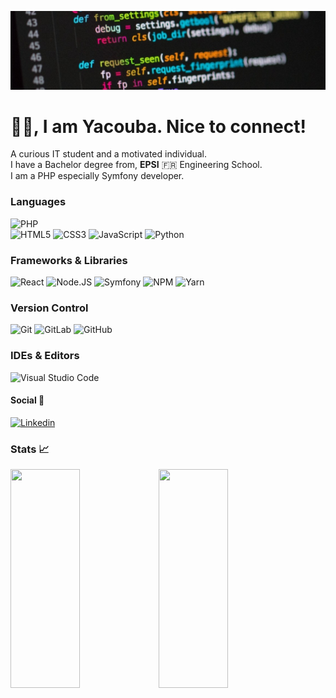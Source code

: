 
![Cover](https://github.com/ymoussayacouba/ymoussayacouba/blob/main/1603401516764.jpeg)

<p align="center">
<h1>👋🏽, I am Yacouba. Nice to connect!</h2> 
</p>

  A curious IT student and a motivated individual.  
  I have a Bachelor degree from, <b>EPSI</b> 🇫🇷 Engineering School.  
  I am a PHP especially Symfony developer.  

### Languages

![PHP](https://img.shields.io/badge/PHP-%230175C2.svg?style=for-the-badge&logo=PHP&logoColor=white)  
![HTML5](https://img.shields.io/badge/-HTML5-%23E44D27?style=for-the-badge&logo=html5&logoColor=ffffff)
![CSS3](https://img.shields.io/badge/-CSS3-%231572B6?style=for-the-badge&logo=css3) 
![JavaScript](https://img.shields.io/badge/JAVASCRIPT-323330?style=for-the-badge&logo=javascript&logoColor=F7DF1E)
![Python](https://img.shields.io/badge/python-3670A0?style=for-the-badge&logo=python&logoColor=ffdd54)

### Frameworks & Libraries

![React](https://img.shields.io/badge/react-%2320232a.svg?style=for-the-badge&logo=react&logoColor=%2361DAFB)
![Node.JS](https://img.shields.io/badge/NODE.JS-43853D?style=for-the-badge&logo=node.js&logoColor=ffffff)
![Symfony](https://img.shields.io/badge/Symfony-%2302569B.svg?style=for-the-badge&logo=Symfony&logoColor=white)
![NPM](https://img.shields.io/badge/NPM-%23000000.svg?style=for-the-badge&logo=npm&logoColor=white)
![Yarn](https://img.shields.io/badge/yarn-%232C8EBB.svg?style=for-the-badge&logo=yarn&logoColor=white)

### Version Control

![Git](https://img.shields.io/badge/git-%23F05033.svg?style=for-the-badge&logo=git&logoColor=white)
![GitLab](https://img.shields.io/badge/gitlab-%23181717.svg?style=for-the-badge&logo=gitlab&logoColor=white)
![GitHub](https://img.shields.io/badge/github-%23121011.svg?style=for-the-badge&logo=github&logoColor=white)

### IDEs & Editors

![Visual Studio Code](https://img.shields.io/badge/Visual%20Studio%20Code-0078d7.svg?style=for-the-badge&logo=visual-studio-code&logoColor=white)

#### Social 👥

[![Linkedin](https://img.shields.io/badge/-Yacouba%20MOUSSA%20YACOUBA-black?style=for-the-badge&logo=Linkedin)](https://www.linkedin.com/in/yacouba-moussa-yacouba/)  

### Stats 📈

<img align="left" width="47%" height="350px" src="https://github-readme-stats.vercel.app/api?username=ymoussayacouba&hide=stars&show_icons=true&theme=blueberry" />

<img align="left" width="47%" height="350px" src="https://github-readme-stats.vercel.app/api/top-langs/?username=ymoussayacouba&layout=compact&theme=blueberry" />  
